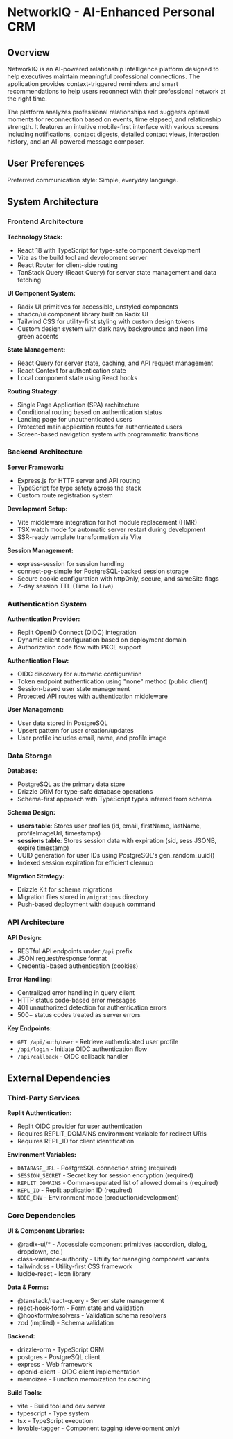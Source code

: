 # NetworkIQ - AI-Enhanced Personal CRM

## Overview

NetworkIQ is an AI-powered relationship intelligence platform designed to help executives maintain meaningful professional connections. The application provides context-triggered reminders and smart recommendations to help users reconnect with their professional network at the right time.

The platform analyzes professional relationships and suggests optimal moments for reconnection based on events, time elapsed, and relationship strength. It features an intuitive mobile-first interface with various screens including notifications, contact digests, detailed contact views, interaction history, and an AI-powered message composer.

## User Preferences

Preferred communication style: Simple, everyday language.

## System Architecture

### Frontend Architecture

**Technology Stack:**
- React 18 with TypeScript for type-safe component development
- Vite as the build tool and development server
- React Router for client-side routing
- TanStack Query (React Query) for server state management and data fetching

**UI Component System:**
- Radix UI primitives for accessible, unstyled components
- shadcn/ui component library built on Radix UI
- Tailwind CSS for utility-first styling with custom design tokens
- Custom design system with dark navy backgrounds and neon lime green accents

**State Management:**
- React Query for server state, caching, and API request management
- React Context for authentication state
- Local component state using React hooks

**Routing Strategy:**
- Single Page Application (SPA) architecture
- Conditional routing based on authentication status
- Landing page for unauthenticated users
- Protected main application routes for authenticated users
- Screen-based navigation system with programmatic transitions

### Backend Architecture

**Server Framework:**
- Express.js for HTTP server and API routing
- TypeScript for type safety across the stack
- Custom route registration system

**Development Setup:**
- Vite middleware integration for hot module replacement (HMR)
- TSX watch mode for automatic server restart during development
- SSR-ready template transformation via Vite

**Session Management:**
- express-session for session handling
- connect-pg-simple for PostgreSQL-backed session storage
- Secure cookie configuration with httpOnly, secure, and sameSite flags
- 7-day session TTL (Time To Live)

### Authentication System

**Authentication Provider:**
- Replit OpenID Connect (OIDC) integration
- Dynamic client configuration based on deployment domain
- Authorization code flow with PKCE support

**Authentication Flow:**
- OIDC discovery for automatic configuration
- Token endpoint authentication using "none" method (public client)
- Session-based user state management
- Protected API routes with authentication middleware

**User Management:**
- User data stored in PostgreSQL
- Upsert pattern for user creation/updates
- User profile includes email, name, and profile image

### Data Storage

**Database:**
- PostgreSQL as the primary data store
- Drizzle ORM for type-safe database operations
- Schema-first approach with TypeScript types inferred from schema

**Schema Design:**
- **users table**: Stores user profiles (id, email, firstName, lastName, profileImageUrl, timestamps)
- **sessions table**: Stores session data with expiration (sid, sess JSONB, expire timestamp)
- UUID generation for user IDs using PostgreSQL's gen_random_uuid()
- Indexed session expiration for efficient cleanup

**Migration Strategy:**
- Drizzle Kit for schema migrations
- Migration files stored in `/migrations` directory
- Push-based deployment with `db:push` command

### API Architecture

**API Design:**
- RESTful API endpoints under `/api` prefix
- JSON request/response format
- Credential-based authentication (cookies)

**Error Handling:**
- Centralized error handling in query client
- HTTP status code-based error messages
- 401 unauthorized detection for authentication errors
- 500+ status codes treated as server errors

**Key Endpoints:**
- `GET /api/auth/user` - Retrieve authenticated user profile
- `/api/login` - Initiate OIDC authentication flow
- `/api/callback` - OIDC callback handler

## External Dependencies

### Third-Party Services

**Replit Authentication:**
- Replit OIDC provider for user authentication
- Requires REPLIT_DOMAINS environment variable for redirect URIs
- Requires REPL_ID for client identification

**Environment Variables:**
- `DATABASE_URL` - PostgreSQL connection string (required)
- `SESSION_SECRET` - Secret key for session encryption (required)
- `REPLIT_DOMAINS` - Comma-separated list of allowed domains (required)
- `REPL_ID` - Replit application ID (required)
- `NODE_ENV` - Environment mode (production/development)

### Core Dependencies

**UI & Component Libraries:**
- @radix-ui/* - Accessible component primitives (accordion, dialog, dropdown, etc.)
- class-variance-authority - Utility for managing component variants
- tailwindcss - Utility-first CSS framework
- lucide-react - Icon library

**Data & Forms:**
- @tanstack/react-query - Server state management
- react-hook-form - Form state and validation
- @hookform/resolvers - Validation schema resolvers
- zod (implied) - Schema validation

**Backend:**
- drizzle-orm - TypeScript ORM
- postgres - PostgreSQL client
- express - Web framework
- openid-client - OIDC client implementation
- memoizee - Function memoization for caching

**Build Tools:**
- vite - Build tool and dev server
- typescript - Type system
- tsx - TypeScript execution
- lovable-tagger - Component tagging (development only)
